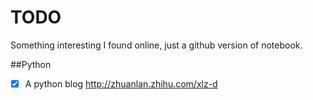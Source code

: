 # TODO
Something interesting I found online, just a github version of notebook.

##Python
- [x] A python blog http://zhuanlan.zhihu.com/xlz-d

